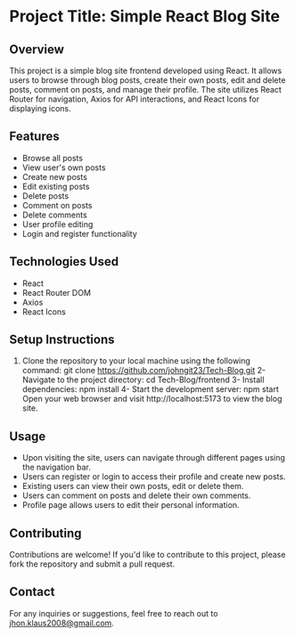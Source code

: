# Project Title: Simple React Blog Site

## Overview

This project is a simple blog site frontend developed using React. It allows users to browse through blog posts, create their own posts, edit and delete posts, comment on posts, and manage their profile. The site utilizes React Router for navigation, Axios for API interactions, and React Icons for displaying icons.

## Features

- Browse all posts
- View user's own posts
- Create new posts
- Edit existing posts
- Delete posts
- Comment on posts
- Delete comments
- User profile editing
- Login and register functionality
  
## Technologies Used

- React
- React Router DOM
- Axios
- React Icons

## Setup Instructions

1. Clone the repository to your local machine using the following command:
             git clone https://github.com/johngit23/Tech-Blog.git
2- Navigate to the project directory:
   cd Tech-Blog/frontend
3- Install dependencies:
   npm install
4- Start the development server:
   npm start
Open your web browser and visit http://localhost:5173 to view the blog site.

## Usage

- Upon visiting the site, users can navigate through different pages using the navigation bar.
- Users can register or login to access their profile and create new posts.
- Existing users can view their own posts, edit or delete them.
- Users can comment on posts and delete their own comments.
- Profile page allows users to edit their personal information.

## Contributing
Contributions are welcome! If you'd like to contribute to this project, please fork the repository and submit a pull request.

## Contact
For any inquiries or suggestions, feel free to reach out to jhon.klaus2008@gmail.com.
